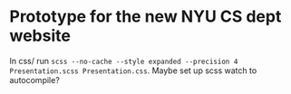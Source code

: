 # Prototype for the new NYU CS dept website

In css/ run <code>scss --no-cache --style expanded --precision 4 Presentation.scss Presentation.css</code>. Maybe set up scss watch to autocompile?


